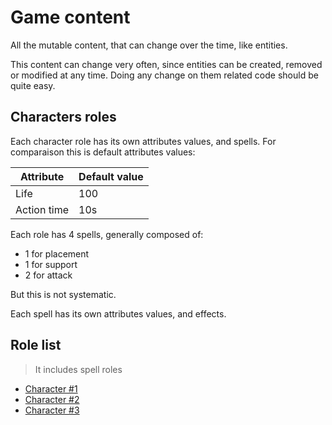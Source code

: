 
# Game content

All the mutable content, that can change over the time, like entities.

This content can change very often, since entities can be created, removed or modified at any time. Doing any change on them related code should be quite easy.

## Characters roles

Each character role has its own attributes values, and spells.
For comparaison this is default attributes values:

| Attribute | Default value |
| --- | --- |
| Life | 100 |
| Action time | 10s |

Each role has 4 spells, generally composed of:
- 1 for placement
- 1 for support
- 2 for attack

But this is not systematic.

Each spell has its own attributes values, and effects.

## Role list

> It includes spell roles

- [Character #1](./character-1.md)
- [Character #2](./character-2.md)
- [Character #3](./character-3.md)
